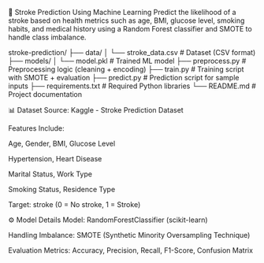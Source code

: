 🧠 Stroke Prediction Using Machine Learning
Predict the likelihood of a stroke based on health metrics such as age, BMI, glucose level, smoking habits, and medical history using a Random Forest classifier and SMOTE to handle class imbalance.


stroke-prediction/
├── data/
│   └── stroke_data.csv           # Dataset (CSV format)
├── models/
│   └── model.pkl                 # Trained ML model
├── preprocess.py                 # Preprocessing logic (cleaning + encoding)
├── train.py                      # Training script with SMOTE + evaluation
├── predict.py                    # Prediction script for sample inputs
├── requirements.txt              # Required Python libraries
└── README.md                     # Project documentation


📊 Dataset
Source: Kaggle - Stroke Prediction Dataset

Features Include:

Age, Gender, BMI, Glucose Level

Hypertension, Heart Disease

Marital Status, Work Type

Smoking Status, Residence Type

Target: stroke (0 = No stroke, 1 = Stroke)

⚙️ Model Details
Model: RandomForestClassifier (scikit-learn)

Handling Imbalance: SMOTE (Synthetic Minority Oversampling Technique)

Evaluation Metrics: Accuracy, Precision, Recall, F1-Score, Confusion Matrix